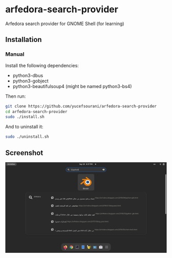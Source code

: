 # arfedora-search-provider
Arfedora search provider for GNOME Shell (for learning)

## Installation

### Manual

Install the following dependencies:

- python3-dbus
- python3-gobject
- python3-beautifulsoup4 (might be named python3-bs4)


Then run:
``` bash
git clone https://github.com/yucefsourani/arfedora-search-provider
cd arfedora-search-provider
sudo ./install.sh
```

And to uninstall it:
``` bash
sudo ./uninstall.sh
```

## Screenshot
![Alt text](https://raw.githubusercontent.com/yucefsourani/arfedora-search-provider/main/Screenshot1.png "Screenshot")
